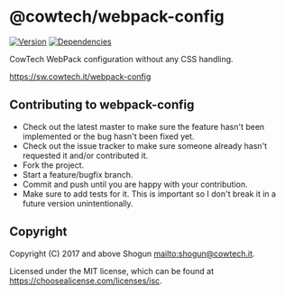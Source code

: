 # @cowtech/webpack-config

[![Version](https://img.shields.io/npm/v/@cowtech/webpack-config.svg)](https://npm.im/@cowtech/webpack-config)
[![Dependencies](https://img.shields.io/librariesio/release/npm/@cowtech/webpack-config)](https://libraries.io/npm/@cowtech%2Fwebpack-config)

CowTech WebPack configuration without any CSS handling.

https://sw.cowtech.it/webpack-config

## Contributing to webpack-config

- Check out the latest master to make sure the feature hasn't been implemented or the bug hasn't been fixed yet.
- Check out the issue tracker to make sure someone already hasn't requested it and/or contributed it.
- Fork the project.
- Start a feature/bugfix branch.
- Commit and push until you are happy with your contribution.
- Make sure to add tests for it. This is important so I don't break it in a future version unintentionally.

## Copyright

Copyright (C) 2017 and above Shogun <mailto:shogun@cowtech.it>.

Licensed under the MIT license, which can be found at https://choosealicense.com/licenses/isc.
